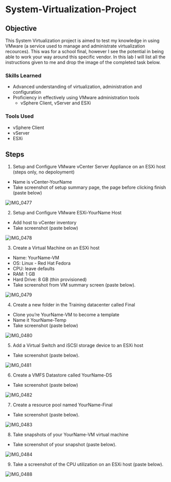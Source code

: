 # System-Virtualization-Project

## Objective

This System Virtualization project is aimed to test my knowledge in using VMware (a service used to manage and administrate virtualization recources). This was for a school final, however I see the potential in being able to work your way around this specific vendor. In this lab I will list all the instructions given to me and drop the image of the completed task below.

### Skills Learned

- Advanced understanding of virtualization, administration and configuration
- Proficiency in effectively using VMware administration tools
    - vSphere Client, vServer and ESXi

### Tools Used

- vSphere Client
- vServer
- ESXi

## Steps

1. Setup and Configure VMware vCenter Server Appliance on an ESXi host (steps only, no depoloyment)

- Name is vCenter-YourName
- Take screenshot of setup summary page, the page before clicking finish (paste below)

![IMG_0477](https://github.com/Matike-Beseke/System-Virtualization-Project/assets/172703140/84dc9c5f-db65-42ec-8371-433c7b2e21a7)

2. Setup and Configure VMware ESXi-YourName Host
- Add host to vCenter inventory
- Take screenshot (paste below)

![IMG_0478](https://github.com/Matike-Beseke/System-Virtualization-Project/assets/172703140/9f5edcd4-8722-4f10-9056-84e8687a50c6)

3. Create a Virtual Machine on an ESXi host

- Name: YourName-VM
- OS: Linux - Red Hat Fedora
- CPU: leave defaults
- RAM: 1 GB
- Hard Drive: 8 GB (thin provisioned)
- Take screenshot from VM summary screen (paste below).

![IMG_0479](https://github.com/Matike-Beseke/System-Virtualization-Project/assets/172703140/2578f410-e112-45c4-a18c-4c64540e524d)

4. Create a new folder in the Training datacenter called Final

- Clone you’re YourName-VM to become a template
- Name it YourName-Temp
- Take screenshot (paste below)

![IMG_0480](https://github.com/Matike-Beseke/System-Virtualization-Project/assets/172703140/f50708c3-5d8e-4212-a8b3-d5f19181d53c)

5. Add a Virtual Switch and iSCSI storage device to an ESXi host

- Take screenshot (paste below).

![IMG_0481](https://github.com/Matike-Beseke/System-Virtualization-Project/assets/172703140/55013f5e-4fcc-42d8-bc5b-daebc2ff8101)

6. Create a VMFS Datastore called YourName-DS

- Take screenshot (paste below)

![IMG_0482](https://github.com/Matike-Beseke/System-Virtualization-Project/assets/172703140/81e22bae-11dc-404b-ae73-d649b3b8dfca)

7. Create a resource pool named YourName-Final

- Take screenshot (paste below).

![IMG_0483](https://github.com/Matike-Beseke/System-Virtualization-Project/assets/172703140/c2dc807f-c7d4-4ef4-8ffa-71d1a4cb080d)


8. Take snapshots of your YourName-VM virtual machine

- Take screenshot of your snapshot (paste below).

![IMG_0484](https://github.com/Matike-Beseke/System-Virtualization-Project/assets/172703140/44ebbb57-be21-454e-95ed-cb9ea6eb0028)

9. Take a screenshot of the CPU utilization on an ESXi host (paste below).

![IMG_0488](https://github.com/Matike-Beseke/System-Virtualization-Project/assets/172703140/8cf9441f-dee8-4d9c-9d06-223c8d4a48fd)


